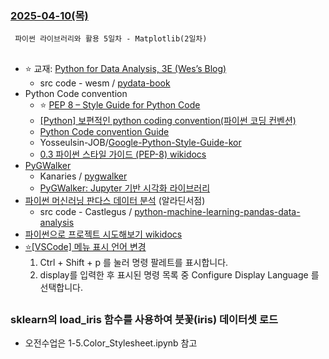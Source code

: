### [ 2025-04-10(목) ](https://github.com/NAM-IL/Python_Basic/blob/main/%EC%88%98%EC%97%85%EB%82%B4%EC%9A%A9/04%EC%9B%94/2025-04-10.md)
```
 파이썬 라이브러리와 활용 5일차 - Matplotlib(2일차)
```
##
- ⭐ 교재: [Python for Data Analysis, 3E (Wes’s Blog)](https://wesmckinney.com/book/)
    - src code - wesm / [pydata-book](https://github.com/wesm/pydata-book/tree/3rd-edition)
- Python Code convention
    - ⭐ [PEP 8 – Style Guide for Python Code](https://peps.python.org/pep-0008/)
    - [[Python] 보편적인 python coding convention(파이썬 코딩 컨벤션)](https://spidyweb.tistory.com/376)
    - [Python Code convention Guide](convention)
    - Yosseulsin-JOB/[Google-Python-Style-Guide-kor](https://github.com/Yosseulsin-JOB/Google-Python-Style-Guide-kor)
    - [0.3 파이썬 스타일 가이드 (PEP-8) wikidocs](https://wikidocs.net/7896)
- [PyGWalker](https://docs.kanaries.net/ko/pygwalker/index)
    - Kanaries / [pygwalker](https://github.com/kanaries/pygwalker)
    - [PyGWalker: Jupyter 기반 시각화 라이브러리](https://wikidocs.net/226689)
- [파이썬 머신러닝 판다스 데이터 분석](https://www.aladin.co.kr/shop/wproduct.aspx?ItemId=193862021&srsltid=AfmBOooEE8vk1OOTBBfYPQNJ7v_x5sMJx7eh4ytzowCZlQvXcw7bo860) (알라딘서점)
    - src code - Castlegus / [python-machine-learning-pandas-data-analysis](https://github.com/Castlegus/python-machine-learning-pandas-data-analysis)
- [파이썬으로 프로젝트 시도해보기 wikidocs](https://wikidocs.net/book/8807)
- [⭐[VSCode] 메뉴 표시 언어 변경](https://usingu.co.kr/frontend/vscode/vscode-%EB%A9%94%EB%89%B4-%ED%91%9C%EC%8B%9C-%EC%96%B8%EC%96%B4-%EB%B3%80%EA%B2%BD/)
    1. Ctrl + Shift + p 를 눌러 명령 팔레트를 표시합니다.
    2. display를 입력한 후 표시된 명령 목록 중 Configure Display Language 를 선택합니다.
##
### sklearn의 load_iris 함수를 사용하여 붓꽃(iris) 데이터셋 로드
- 오전수업은  1-5.Color_Stylesheet.ipynb 참고
